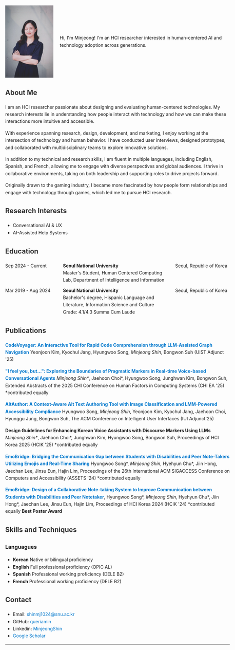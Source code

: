 <div style="display: flex; align-items: center;">
  <img src="profile.jpg" alt="Profile Image" style="width: 150px; margin-right: 20px;">
  <p>Hi, I'm Minjeong! I'm an HCI researcher interested in human-centered AI and technology adoption across generations.</p>
</div>

## About Me
I am an HCI researcher passionate about designing and evaluating human-centered technologies. My research interests lie in understanding how people interact with technology and how we can make these interactions more intuitive and accessible.

With experience spanning research, design, development, and marketing, I enjoy working at the intersection of technology and human behavior. I have conducted user interviews, designed prototypes, and collaborated with multidisciplinary teams to explore innovative solutions.

In addition to my technical and research skills, I am fluent in multiple languages, including English, Spanish, and French, allowing me to engage with diverse perspectives and global audiences. I thrive in collaborative environments, taking on both leadership and supporting roles to drive projects forward.

Originally drawn to the gaming industry, I became more fascinated by how people form relationships and engage with technology through games, which led me to pursue HCI research.

## Research Interests
- Conversational AI & UX
- AI-Assisted Help Systems

## Education
<div style="display: grid; grid-template-columns: 1fr 2fr 1fr; gap: 10px;">
  <div>Sep 2024 - Current</div>
  <div><b>Seoul National University</b><br>Master's Student, Human Centered Computing Lab, Department of Intelligence and Information<br></div>
  <div>Seoul, Republic of Korea</div>
  
  <div>Mar 2019 - Aug 2024</div>
  <div><b>Seoul National University</b><br>Bachelor's degree, Hispanic Language and Literature, Information Science and Culture<br>Grade: 4.1/4.3 Summa Cum Laude</div>
  <div>Seoul, Republic of Korea</div>
</div>

## Publications
[**CodeVoyager: An Interactive Tool for Rapid Code Comprehension through LLM-Assisted Graph Navigation**](https://dl.acm.org/doi/full/10.1145/3746058.3758378) Yeonjoon Kim, Kyochul Jang, Hyungwoo Song, _Minjeong Shin_, Bongwon Suh (UIST Adjunct '25)

[**"I feel you, but...": Exploring the Boundaries of Pragmatic Markers in Real-time Voice-based Conversational Agents**](https://dl.acm.org/doi/10.1145/3706599.3719797) _Minjeong Shin*_, Jaehoon Choi*, Hyungwoo Song, Junghwan Kim, Bongwon Suh, Extended Abstracts of the 2025 CHI Conference on Human Factors in Computing Systems (CHI EA '25) *contributed equally

[**AltAuthor: A Context-Aware Alt Text Authoring Tool with Image Classification and LMM-Powered Accessibility Compliance**](https://dl.acm.org/doi/10.1145/3708557.3716366) Hyungwoo Song, _Minjeong Shin_, Yeonjoon Kim, Kyochul Jang, Jaehoon Choi, Hyunggu Jung, Bongwon Suh, The ACM Conference on Intelligent User Interfaces (IUI Adjunct'25)

**Design Guidelines for Enhancing Korean Voice Assistants with Discourse Markers Using LLMs** _Minjeong Shin*_, Jaehoon Choi*, Junghwan Kim, Hyungwoo Song, Bongwon Suh, Proceedings of HCI Korea 2025 (HCIK '25)  *contributed equally

[**EmoBridge: Bridging the Communication Gap between Students with Disabilities and Peer Note-Takers Utilizing Emojis and Real-Time Sharing**](https://dl.acm.org/doi/10.1145/3663548.3675629) Hyungwoo Song*, _Minjeong Shin_, Hyehyun Chu*, Jiin Hong, Jaechan Lee, Jinsu Eun, Hajin Lim, Proceedings of the 26th International ACM SIGACCESS Conference on Computers and Accessibility (ASSETS '24)  *contributed equally

[**EmoBridge: Design of a Collaborative Note-taking System to Improve Communication between Students with Disabilities and Peer Notetaker**](https://www.dbpia.co.kr/Journal/articleDetail?nodeId=NODE11714774),  Hyungwoo Song*, _Minjeong Shin_, Hyehyun Chu*, Jiin Hong*, Jaechan Lee, Jinsu Eun, Hajin Lim, Proceedings of HCI Korea 2024 (HCIK '24)  *contributed equally **Best Poster Award**


## Skills and Techniques
### Languagues
- **Korean** Native or bilingual proficiency
- **English** Full professional proficiency (OPIC AL)
- **Spanish** Professional working proficiency (DELE B2)
- **French** Professional working proficiency (DELE B2)




## Contact
- Email: shinmj1024@snu.ac.kr
- GitHub: [queriamin](https://github.com/queriamin)
- Linkedin: [MinjeongShin](https://www.linkedin.com/in/minjeong-shin-533366278/)
- [Google Scholar](https://scholar.google.co.kr/citations?hl=ko&user=JxtEcNMAAAAJ)


---

<style>
body {
  font-family: 'Inter', sans-serif;
  max-width: 700px;
  margin: auto;
  padding: 20px;
  line-height: 1.6;
}
h1, h2 { color: #333; }
a { color: #0077cc; text-decoration: none; }
a:hover { text-decoration: underline; }
</style>

<link href="https://fonts.googleapis.com/css2?family=Inter:wght@300;400;600&display=swap" rel="stylesheet">